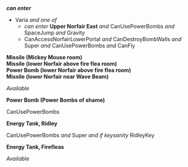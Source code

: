 ﻿***can enter***

- Varia *and one of*
  - *can enter* **Upper Norfair East** *and* CanUsePowerBombs *and* SpaceJump *and* Gravity
  - CanAccessNorfairLowerPortal *and* CanDestroyBombWalls *and* Super *and* CanUsePowerBombs *and* CanFly

**Missile (Mickey Mouse room)**  
**Missile (lower Norfair above fire flea room)**  
**Power Bomb (lower Norfair above fire flea room)**  
**Missile (lower Norfair near Wave Beam)**

*Available*

**Power Bomb (Power Bombs of shame)**

CanUsePowerBombs

**Energy Tank, Ridley**

CanUsePowerBombs *and* Super *and if keysanity* RidleyKey

**Energy Tank, Firefleas**

*Available*
